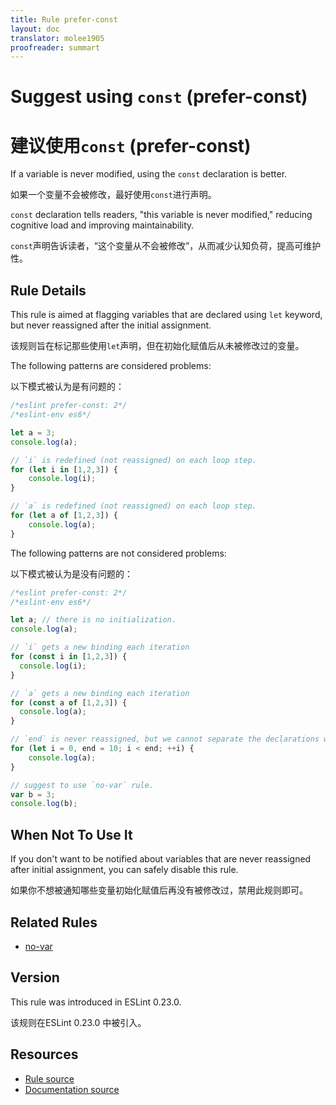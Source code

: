 ```yaml
---
title: Rule prefer-const
layout: doc
translator: molee1905
proofreader: summart
---
```

<!-- Note: No pull requests accepted for this file. See README.md in the root directory for details. -->

# Suggest using `const` (prefer-const)

# 建议使用`const` (prefer-const)

If a variable is never modified, using the `const` declaration is better.

如果一个变量不会被修改，最好使用`const`进行声明。

`const` declaration tells readers, "this variable is never modified," reducing cognitive load and improving maintainability.

`const`声明告诉读者，“这个变量从不会被修改”，从而减少认知负荷，提高可维护性。

## Rule Details

This rule is aimed at flagging variables that are declared using `let` keyword, but never reassigned after the initial assignment.

该规则旨在标记那些使用`let`声明，但在初始化赋值后从未被修改过的变量。

The following patterns are considered problems:

以下模式被认为是有问题的：

```js
/*eslint prefer-const: 2*/
/*eslint-env es6*/

let a = 3;
console.log(a);

// `i` is redefined (not reassigned) on each loop step.
for (let i in [1,2,3]) {
    console.log(i);
}

// `a` is redefined (not reassigned) on each loop step.
for (let a of [1,2,3]) {
    console.log(a);
}
```

The following patterns are not considered problems:

以下模式被认为是没有问题的：

```js
/*eslint prefer-const: 2*/
/*eslint-env es6*/

let a; // there is no initialization.
console.log(a);

// `i` gets a new binding each iteration
for (const i in [1,2,3]) {
  console.log(i);
}

// `a` gets a new binding each iteration
for (const a of [1,2,3]) {
  console.log(a);
}

// `end` is never reassigned, but we cannot separate the declarations without modifying the scope.
for (let i = 0, end = 10; i < end; ++i) {
    console.log(a);
}

// suggest to use `no-var` rule.
var b = 3;
console.log(b);
```

## When Not To Use It

If you don't want to be notified about variables that are never reassigned after initial assignment, you can safely disable this rule.

如果你不想被通知哪些变量初始化赋值后再没有被修改过，禁用此规则即可。

## Related Rules

* [no-var](no-var)

## Version

This rule was introduced in ESLint 0.23.0.

该规则在ESLint 0.23.0 中被引入。

## Resources

* [Rule source](https://github.com/eslint/eslint/tree/master/lib/rules/prefer-const.js)
* [Documentation source](https://github.com/eslint/eslint/tree/master/docs/rules/prefer-const.md)
